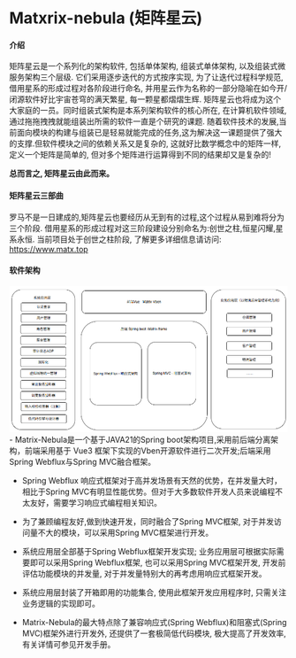 # Matxrix-nebula (矩阵星云)

#### 介绍
矩阵星云是一个系列化的架构软件, 包括单体架构, 组装式单体架构, 以及组装式微服务架构三个层级. 它们采用逐步迭代的方式按序实现, 为了让迭代过程科学规范, 借用星系的形成过程对各阶段进行命名, 并用星云作为名称的一部分隐喻在如今开/闭源软件好比宇宙苍穹的满天繁星, 每一颗星都熠熠生辉. 矩阵星云也将成为这个大家庭的一员。同时组装式架构是本系列架构软件的核心所在, 在计算机软件领域,通过拖拖拽拽就能组装出所需的软件一直是个研究的课题. 随着软件技术的发展,当前面向模块的构建与组装已是轻易就能完成的任务,这为解决这一课题提供了强大的支撑.但软件模块之间的依赖关系又是复杂的, 这就好比数学概念中的矩阵一样, 定义一个矩阵是简单的, 但对多个矩阵进行运算得到不同的结果却又是复杂的!

<b>总而言之, 矩阵星云由此而来。</b>

#### 矩阵星云三部曲
罗马不是一日建成的,矩阵星云也要经历从无到有的过程,这个过程从易到难将分为三个阶段. 借用星系的形成过程对这三阶段建设分别命名为:创世之柱,恒星闪耀,星系永恒. 当前项目处于创世之柱阶段, 了解更多详细信息请访问: https://www.matx.top

#### 软件架构
<img src="architecture-nebula.png" width="600" height="auto" alt="架构图">
- Matrix-Nebula是一个基于JAVA21的Spring boot架构项目,采用前后端分离架构，前端采用基于 Vue3 框架下实现的Vben开源软件进行二次开发;后端采用Spring Webflux与Spring MVC融合框架。

- Spring Webflux 响应式框架对于高并发场景有天然的优势，在并发量大时，相比于Spring MVC有明显性能优势。但对于大多数软件开发人员来说编程不太友好，需要学习响应式编程相关知识。

- 为了兼顾编程友好,做到快速开发，同时融合了Spring MVC框架, 对于并发访问量不大的模块，可以采用Spring MVC框架进行开发。

- 系统应用层全部基于Spring Webflux框架开发实现; 业务应用层可根据实际需要即可以采用Spring Webflux框架, 也可以采用Spring MVC框架开发, 开发前评估功能模块的并发量, 对于并发量特别大的再考虑用响应式框架开发。

- 系统应用层封装了开箱即用的功能集合, 使用此框架开发应用程序时, 只需关注业务逻辑的实现即可。

- Matrix-Nebula的最大特点除了兼容响应式(Spring Webflux)和阻塞式(Spring MVC)框架外进行开发外, 还提供了一套极简低代码模块, 极大提高了开发效率, 有关详情可参见开发手册。


